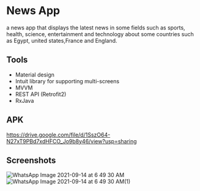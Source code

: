 # News App

a news app that displays the latest news in some fields such as sports, health, science,
entertainment and technology about some countries such as Egypt, united states,France and England.
####
## Tools

- Material design
- Intuit library for supporting multi-screens
- MVVM
- REST API (Retrofit2)
- RxJava

## APK

https://drive.google.com/file/d/1SszO64-N27xT9PBd7xdHFCO_Jo9b8y46/view?usp=sharing

## Screenshots
![WhatsApp Image 2021-09-14 at 6 49 30 AM](https://user-images.githubusercontent.com/74308533/133197676-f6fc2809-f462-46f7-bbb5-323db6d1fb4e.jpeg) ![WhatsApp Image 2021-09-14 at 6 49 30 AM(1)](https://user-images.githubusercontent.com/74308533/133198542-d080105d-49ca-48fc-a41c-66ec05f3965d.jpeg)


